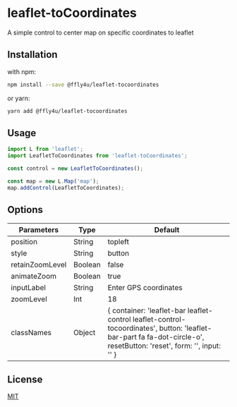 # leaflet-toCoordinates

A simple control to center map on specific coordinates to leaflet

## Installation

with npm:
```bash
npm install --save @ffly4u/leaflet-tocoordinates
```

or yarn:
```bash
yarn add @ffly4u/leaflet-tocoordinates
```

## Usage

```js
import L from 'leaflet';
import LeafletToCoordinates from 'leaflet-toCoordinates';

const control = new LeafletToCoordinates();

const map = new L.Map('map');
map.addControl(LeafletToCoordinates);
```

## Options

| Parameters | Type | Default |
|-----------------|---------|-----------------------------------------------------------------------------------------------------------------------------------------------------------------|
| position | String | topleft |
| style | String | button |
| retainZoomLevel | Boolean | false |
| animateZoom | Boolean | true |
| inputLabel | String | Enter GPS coordinates |
| zoomLevel | Int | 18 |
| classNames | Object | { container: 'leaflet-bar leaflet-control leaflet-control-tocoordinates', button: 'leaflet-bar-part fa fa-dot-circle-o', resetButton: 'reset', form: '', input: '' } |

## License

[MIT](https://github.com/ffly4u-open-source/leaflet-toCoordinates/blob/master/LICENSE)
